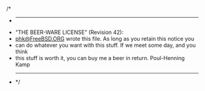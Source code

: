 /\*

- ***
- "THE BEER-WARE LICENSE" (Revision 42):
- <phk@FreeBSD.ORG> wrote this file. As long as you retain this notice you
- can do whatever you want with this stuff. If we meet some day, and you think
- this stuff is worth it, you can buy me a beer in return. Poul-Henning Kamp
- ***
  \*/
